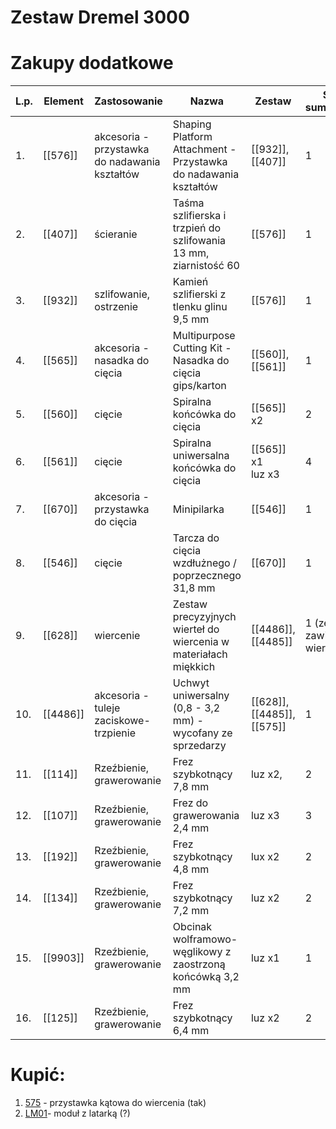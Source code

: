 
# Zestaw Dremel 3000

# Zakupy dodatkowe


| L.p. | Element  | Zastosowanie                                 | Nazwa                                                            | Zestaw                        | Sztuk sumarycznie            |
| ---- | -------- | -------------------------------------------- | ---------------------------------------------------------------- | ----------------------------- | ---------------------------- |
| 1.   | [[576]]  | akcesoria -przystawka do nadawania kształtów | Shaping Platform Attachment - Przystawka do nadawania kształtów  | [[932]], [[407]]              | 1                            |
| 2.   | [[407]]  | ścieranie                                    | Taśma szlifierska i trzpień do szlifowania 13 mm, ziarnistość 60 | [[576]]                       | 1                            |
| 3.   | [[932]]  | szlifowanie, ostrzenie                       | Kamień szlifierski z tlenku glinu 9,5 mm                         | [[576]]                       | 1                            |
| 4.   | [[565]]  | akcesoria - nasadka do cięcia                | Multipurpose Cutting Kit - Nasadka do cięcia gips/karton         | [[560]], [[561]]              | 1                            |
| 5.   | [[560]]  | cięcie                                       | Spiralna końcówka do cięcia                                      | [[565]] x2                    | 2                            |
| 6.   | [[561]]  | cięcie                                       | Spiralna uniwersalna końcówka do cięcia                          | [[565]] x1<br>luz x3          | 4                            |
| 7.   | [[670]]  | akcesoria -przystawka do cięcia              | Minipilarka                                                      | [[546]]                       | 1                            |
| 8.   | [[546]]  | cięcie                                       | Tarcza do cięcia wzdłużnego / poprzecznego 31,8 mm               | [[670]]                       | 1                            |
| 9.   | [[628]]  | wiercenie                                    | Zestaw precyzyjnych wierteł do wiercenia w materiałach miękkich  | [[4486]], [[4485]]            | 1 (zestaw zawiera 7 wierteł) |
| 10.  | [[4486]] | akcesoria - tuleje zaciskowe- trzpienie      | Uchwyt uniwersalny (0,8 - 3,2 mm) - wycofany ze sprzedarzy       | [[628]], [[4485]],<br>[[575]] | 1                            |
| 11.  | [[114]]  | Rzeźbienie, grawerowanie                     | Frez szybkotnący 7,8 mm                                          | luz x2,                       | 2                            |
| 12.  | [[107]]  | Rzeźbienie, grawerowanie                     | Frez do grawerowania 2,4 mm                                      | luz x3                        | 3                            |
| 13.  | [[192]]  | Rzeźbienie, grawerowanie                     | Frez szybkotnący 4,8 mm                                          | lux x2                        | 2                            |
| 14.  | [[134]]  | Rzeźbienie, grawerowanie                     | Frez szybkotnący 7,2 mm                                          | luz x2                        | 2                            |
| 15.  | [[9903]] | Rzeźbienie, grawerowanie                     | Obcinak wolframowo-węglikowy z zaostrzoną końcówką 3,2 mm        | luz x1                        | 1                            |
| 16.  | [[125]]  | Rzeźbienie, grawerowanie                     | Frez szybkotnący 6,4 mm                                          | luz x2                        | 2                            |


# Kupić:
1. [575](https://www.dremel.com/pl/pl/p/przystawka-katowa-dremel-26150575jb) - przystawka kątowa do wiercenia (tak)
2. [LM01](https://www.dremel.com/pl/pl/p/modul-z-latarka-26150lm1ja)- moduł z latarką (?)